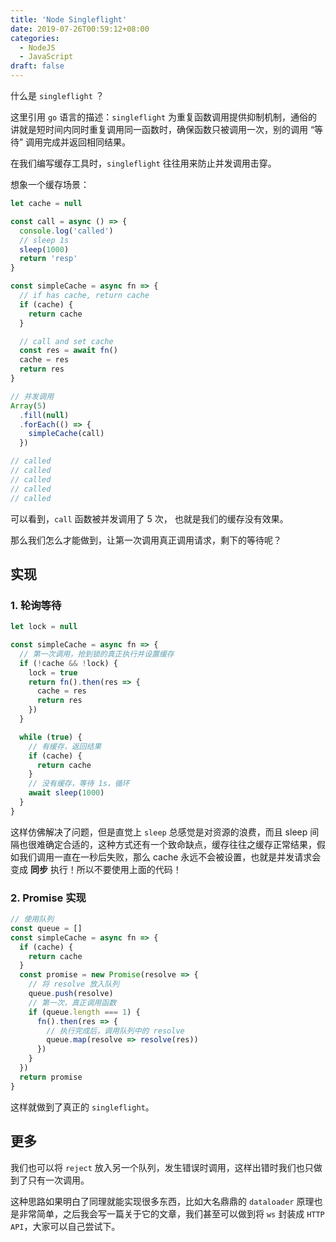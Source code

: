 ```yaml
---
title: 'Node Singleflight'
date: 2019-07-26T00:59:12+08:00
categories:
  - NodeJS
  - JavaScript
draft: false
---
```


什么是 `singleflight` ？

这里引用 `go` 语言的描述：`singleflight` 为重复函数调用提供抑制机制，通俗的讲就是短时间内同时重复调用同一函数时，确保函数只被调用一次，别的调用 “等待” 调用完成并返回相同结果。

<!--more-->

在我们编写缓存工具时，`singleflight` 往往用来防止并发调用击穿。

想象一个缓存场景：

```js
let cache = null

const call = async () => {
  console.log('called')
  // sleep 1s
  sleep(1000)
  return 'resp'
}

const simpleCache = async fn => {
  // if has cache, return cache
  if (cache) {
    return cache
  }

  // call and set cache
  const res = await fn()
  cache = res
  return res
}

// 并发调用
Array(5)
  .fill(null)
  .forEach(() => {
    simpleCache(call)
  })

// called
// called
// called
// called
// called
```

可以看到，`call` 函数被并发调用了 5 次， 也就是我们的缓存没有效果。

那么我们怎么才能做到，让第一次调用真正调用请求，剩下的等待呢？

## 实现

### 1. 轮询等待

```js
let lock = null

const simpleCache = async fn => {
  // 第一次调用，抢到锁的真正执行并设置缓存
  if (!cache && !lock) {
    lock = true
    return fn().then(res => {
      cache = res
      return res
    })
  }

  while (true) {
    // 有缓存，返回结果
    if (cache) {
      return cache
    }
    // 没有缓存，等待 1s，循环
    await sleep(1000)
  }
}
```

这样仿佛解决了问题，但是直觉上 `sleep` 总感觉是对资源的浪费，而且 sleep 间隔也很难确定合适的，这种方式还有一个致命缺点，缓存往往之缓存正常结果，假如我们调用一直在一秒后失败，那么 cache 永远不会被设置，也就是并发请求会变成 **同步** 执行！所以不要使用上面的代码！

### 2. Promise 实现

```js
// 使用队列
const queue = []
const simpleCache = async fn => {
  if (cache) {
    return cache
  }
  const promise = new Promise(resolve => {
    // 将 resolve 放入队列
    queue.push(resolve)
    // 第一次，真正调用函数
    if (queue.length === 1) {
      fn().then(res => {
        // 执行完成后，调用队列中的 resolve
        queue.map(resolve => resolve(res))
      })
    }
  })
  return promise
}
```

这样就做到了真正的 `singleflight`。

## 更多

我们也可以将 `reject` 放入另一个队列，发生错误时调用，这样出错时我们也只做到了只有一次调用。

这种思路如果明白了同理就能实现很多东西，比如大名鼎鼎的 `dataloader` 原理也是非常简单，之后我会写一篇关于它的文章，我们甚至可以做到将 `ws` 封装成 `HTTP API`，大家可以自己尝试下。
